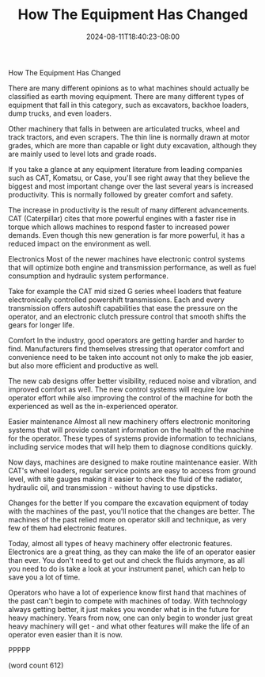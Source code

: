 ﻿---
title: "How The Equipment Has Changed"
date: 2024-08-11T18:40:23-08:00
description: "Excavation Equipment Tips for Web Success"
featured_image: "/images/Excavation Equipment.jpg"
tags: ["Excavation Equipment"]
---

How The Equipment Has Changed

There are many different opinions as to what
machines should actually be classified as earth
moving equipment.  There are many different types
of equipment that fall in this category, such as
excavators, backhoe loaders, dump trucks, and 
even loaders.

Other machinery that falls in between are articulated
trucks, wheel and track tractors, and even 
scrapers.  The thin line is normally drawn at 
motor grades, which are more than capable or light
duty excavation, although they are mainly used
to level lots and grade roads.

If you take a glance at any equipment literature
from leading companies such as CAT, Komatsu, or
Case, you'll see right away that they believe the
biggest and most important change over the last
several years is increased productivity.  This is
normally followed by greater comfort and safety.

The increase in productivity is the result of
many different advancements.  CAT (Caterpillar)
cites that more powerful engines with a faster
rise in torque which allows machines to respond
faster to increased power demands.  Even though
this new generation is far more powerful, it
has a reduced impact on the environment as well.

Electronics
Most of the newer machines have electronic 
control systems that will optimize both engine
and transmission performance, as well as fuel
consumption and hydraulic system performance.

Take for example the CAT mid sized G series
wheel loaders that feature electronically controlled
powershift transmissions.  Each and every 
transmission offers autoshift capabilities that
ease the pressure on the operator, and an 
electronic clutch pressure control that smooth
shifts the gears for longer life.  

Comfort
In the industry, good operators are getting harder
and harder to find.  Manufacturers find themselves
stressing that operator comfort and convenience
need to be taken into account not only to make
the job easier, but also more efficient and 
productive as well.

The new cab designs offer better visibility, 
reduced noise and vibration, and improved comfort
as well.  The new control systems will require low
operator effort while also improving the control
of the machine for both the experienced as well
as the in-experienced operator.

Easier maintenance
Almost all new machinery offers electronic 
monitoring systems that will provide constant
information on the health of the machine for the
operator.  These types of systems provide information
to technicians, including service modes that will
help them to diagnose conditions quickly.

Now days, machines are designed to make routine
maintenance easier.  With CAT's wheel loaders, 
regular service points are easy to access from
ground level, with site gauges making it easier
to check the fluid of the radiator, hydraulic oil,
and transmission - without having to use dipsticks.

Changes for the better
If you compare the excavation equipment of today 
with the machines of the past, you'll notice that
the changes are better.  The machines of the past
relied more on operator skill and technique, as
very few of them had electronic features.

Today, almost all types of heavy machinery offer
electronic features.  Electronics are a great
thing, as they can make the life of an operator
easier than ever.  You don't need to get out and
check the fluids anymore, as all you need to do
is take a look at your instrument panel, which can
help to save you a lot of time.

Operators who have a lot of experience know first
hand that machines of the past can't begin to
compete with machines of today.  With technology
always getting better, it just makes you wonder
what is in the future for heavy machinery.  Years
from now, one can only begin to wonder just great
heavy machinery will get - and what other features
will make the life of an operator even easier than
it is now.

PPPPP

(word count 612)
